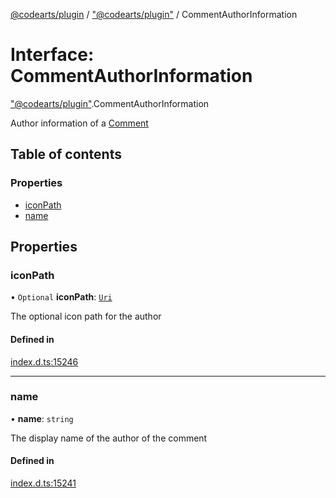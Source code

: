 [@codearts/plugin](../README.md) / ["@codearts/plugin"](../modules/_codearts_plugin_.md) / CommentAuthorInformation

# Interface: CommentAuthorInformation

["@codearts/plugin"](../modules/_codearts_plugin_.md).CommentAuthorInformation

Author information of a [Comment](codearts_plugin_.Comment.md)

## Table of contents

### Properties

- [iconPath](codearts_plugin_.CommentAuthorInformation.md#iconpath)
- [name](codearts_plugin_.CommentAuthorInformation.md#name)

## Properties

### iconPath

• `Optional` **iconPath**: [`Uri`](../classes/codearts_plugin_.Uri.md)

The optional icon path for the author

#### Defined in

[index.d.ts:15246](https://github.com/huaweicloud/cloudide-plugin-api/blob/4d28848/index.d.ts#L15246)

___

### name

• **name**: `string`

The display name of the author of the comment

#### Defined in

[index.d.ts:15241](https://github.com/huaweicloud/cloudide-plugin-api/blob/4d28848/index.d.ts#L15241)
